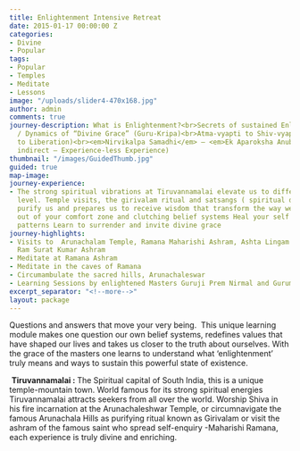 ```yaml
---
title: Enlightenment Intensive Retreat
date: 2015-01-17 00:00:00 Z
categories:
- Divine
- Popular
tags:
- Popular
- Temples
- Meditate
- Lessons
image: "/uploads/slider4-470x168.jpg"
author: admin
comments: true
journey-description: What is Enlightenment?<br>Secrets of sustained Enlightenment
  / Dynamics of “Divine Grace” (Guru-Kripa)<br>Atma-vyapti to Shiv-vyapti (Enlightenment
  to Liberation)<br><em>Nirvikalpa Samadhi</em> – <em>Ek Aparoksha Anubhuti</em> (An
  indirect – Experience-less Experience)
thumbnail: "/images/GuidedThumb.jpg"
guided: true
map-image: 
journey-experience:
- The strong spiritual vibrations at Tiruvannamalai elevate us to different energy
  level. Temple visits, the girivalam ritual and satsangs ( spiritual discourses)
  purify us and prepares us to receive wisdom that transform the way we live and think.  Break
  out of your comfort zone and clutching belief systems Heal your self sabotaging
  patterns Learn to surrender and invite divine grace
journey-highlights:
- Visits to  Arunachalam Temple, Ramana Maharishi Ashram, Ashta Lingam Temples, Yogi
  Ram Surat Kumar Ashram
- Meditate at Ramana Ashram
- Meditate in the caves of Ramana
- Circumambulate the sacred hills, Arunachaleswar
- Learning Sessions by enlightened Masters Guruji Prem Nirmal and Guruma Bhartiji
excerpt_separator: "<!--more-->"
layout: package
---
```


<p>Questions and answers that move your very being.  This unique learning module makes one question our own belief systems,<!--more--> redefines values that have shaped our lives and takes us closer to the truth about ourselves. With the grace of the masters one learns to understand what ‘enlightenment’ truly means and ways to sustain this powerful state of existence.</p>
<p> <strong>Tiruvannamalai : </strong>The Spiritual capital of South India, this is a unique temple-mountain town. World famous for its strong spiritual energies Tiruvannamalai attracts seekers from all over the world. Worship Shiva in his fire incarnation at the Arunachaleshwar Temple, or circumnavigate the famous Arunachala Hills as purifying ritual known as Girivalam or visit the ashram of the famous saint who spread self-enquiry -Maharishi Ramana, each experience is truly divine and enriching.</p>
